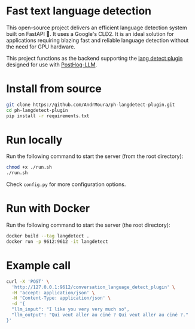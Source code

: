 # Fast text language detection 

This open-source project delivers an efficient language detection system built on FastAPI 🚀. It uses a Google's CLD2. It is an ideal solution for applications requiring blazing fast and reliable language detection without the need for GPU hardware.

This project functions as the backend supporting the  [lang detect plugin](https://github.com/AndrMoura/ph-langdetect-plugin) designed for use with [PostHog-LLM](https://github.com/postlang/posthog-llm).


# Install from source
```bash
git clone https://github.com/AndrMoura/ph-langdetect-plugin.git
cd ph-langdetect-plugin
pip install -r requirements.txt
```


# Run locally

Run the following command to start the server (from the root directory):

```bash
chmod +x ./run.sh
./run.sh
```

Check `config.py` for more configuration options.


# Run with Docker

Run the following command to start the server (the root directory):

```bash
docker build --tag langdetect .
docker run -p 9612:9612 -it langdetect
```

# Example call
```bash
curl -X 'POST' \
  'http://127.0.0.1:9612/conversation_language_detect_plugin' \
  -H 'accept: application/json' \
  -H 'Content-Type: application/json' \
  -d '{
  "llm_input": "I like you very very much so",
  "llm_output": "Qui veut aller au ciné ? Qui veut aller au ciné ?."
}'
```